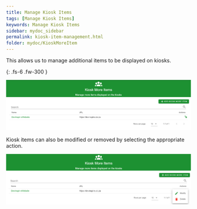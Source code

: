 ```yaml
---
title: Manage Kiosk Items
tags: [Manage Kiosk Items]
keywords: Manage Kiosk Items
sidebar: mydoc_sidebar
permalink: kiosk-item-management.html
folder: mydoc/KioskMoreItem
---
```


This allows us to manage additional items to be displayed on kiosks.

{: .fs-6 .fw-300 }

<img src="./img/KioskMoreItem/MoreKioskItemsList.png" alt="">

Kiosk items can also be modified or removed by selecting the appropriate action.

<img src="./img/KioskMoreItem/KioskItemsListActions.png" alt="">